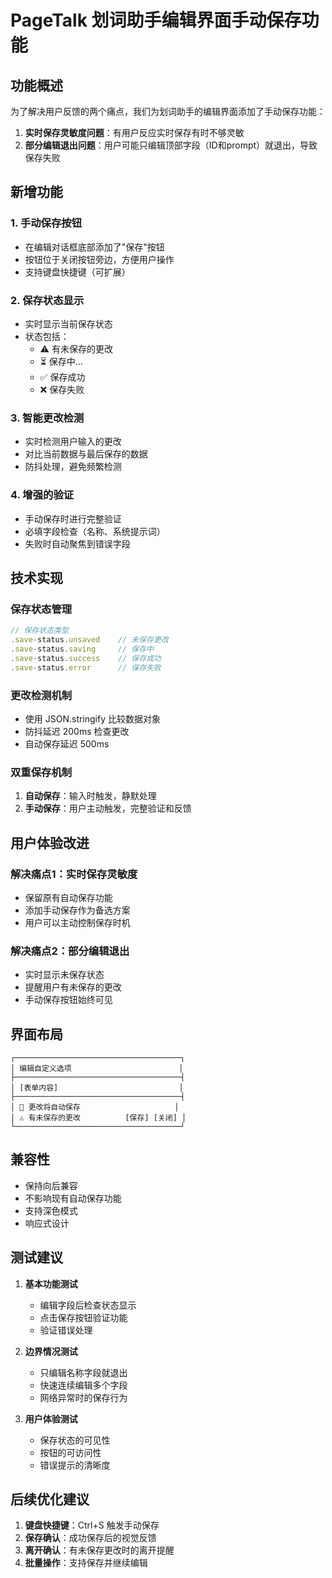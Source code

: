 # PageTalk 划词助手编辑界面手动保存功能

## 功能概述

为了解决用户反馈的两个痛点，我们为划词助手的编辑界面添加了手动保存功能：

1. **实时保存灵敏度问题**：有用户反应实时保存有时不够灵敏
2. **部分编辑退出问题**：用户可能只编辑顶部字段（ID和prompt）就退出，导致保存失败

## 新增功能

### 1. 手动保存按钮
- 在编辑对话框底部添加了"保存"按钮
- 按钮位于关闭按钮旁边，方便用户操作
- 支持键盘快捷键（可扩展）

### 2. 保存状态显示
- 实时显示当前保存状态
- 状态包括：
  - ⚠️ 有未保存的更改
  - ⏳ 保存中...
  - ✅ 保存成功
  - ❌ 保存失败

### 3. 智能更改检测
- 实时检测用户输入的更改
- 对比当前数据与最后保存的数据
- 防抖处理，避免频繁检测

### 4. 增强的验证
- 手动保存时进行完整验证
- 必填字段检查（名称、系统提示词）
- 失败时自动聚焦到错误字段

## 技术实现

### 保存状态管理
```javascript
// 保存状态类型
.save-status.unsaved    // 未保存更改
.save-status.saving     // 保存中
.save-status.success    // 保存成功
.save-status.error      // 保存失败
```

### 更改检测机制
- 使用 JSON.stringify 比较数据对象
- 防抖延迟 200ms 检查更改
- 自动保存延迟 500ms

### 双重保存机制
1. **自动保存**：输入时触发，静默处理
2. **手动保存**：用户主动触发，完整验证和反馈

## 用户体验改进

### 解决痛点1：实时保存灵敏度
- 保留原有自动保存功能
- 添加手动保存作为备选方案
- 用户可以主动控制保存时机

### 解决痛点2：部分编辑退出
- 实时显示未保存状态
- 提醒用户有未保存的更改
- 手动保存按钮始终可见

## 界面布局

```
┌─────────────────────────────────────┐
│ 编辑自定义选项                        │
├─────────────────────────────────────┤
│ [表单内容]                           │
├─────────────────────────────────────┤
│ 💾 更改将自动保存                     │
│ ⚠️ 有未保存的更改          [保存] [关闭] │
└─────────────────────────────────────┘
```

## 兼容性

- 保持向后兼容
- 不影响现有自动保存功能
- 支持深色模式
- 响应式设计

## 测试建议

1. **基本功能测试**
   - 编辑字段后检查状态显示
   - 点击保存按钮验证功能
   - 验证错误处理

2. **边界情况测试**
   - 只编辑名称字段就退出
   - 快速连续编辑多个字段
   - 网络异常时的保存行为

3. **用户体验测试**
   - 保存状态的可见性
   - 按钮的可访问性
   - 错误提示的清晰度

## 后续优化建议

1. **键盘快捷键**：Ctrl+S 触发手动保存
2. **保存确认**：成功保存后的视觉反馈
3. **离开确认**：有未保存更改时的离开提醒
4. **批量操作**：支持保存并继续编辑
